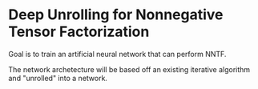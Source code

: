 # Deep Unrolling for Nonnegative Tensor Factorization

Goal is to train an artificial neural network that can perform NNTF.

The network archetecture will be based off an existing iterative algorithm and "unrolled" into a network.
